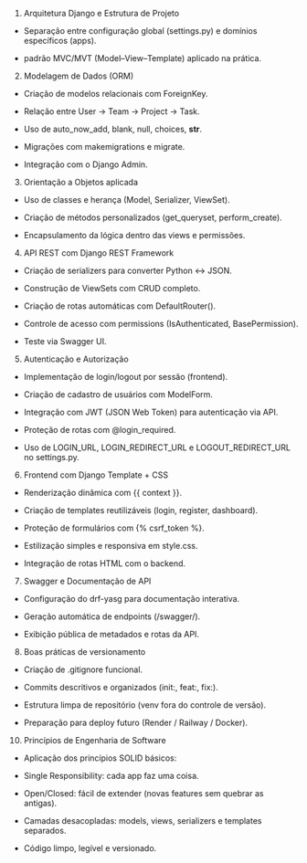 1. Arquitetura Django e Estrutura de Projeto
 - Separação entre configuração global (settings.py) e domínios específicos (apps).
   
 - padrão MVC/MVT (Model–View–Template) aplicado na prática.
   
2. Modelagem de Dados (ORM)
 - Criação de modelos relacionais com ForeignKey.

- Relação entre User → Team → Project → Task.

- Uso de auto_now_add, blank, null, choices, __str__.

- Migrações com makemigrations e migrate.

- Integração com o Django Admin.

3. Orientação a Objetos aplicada
 - Uso de classes e herança (Model, Serializer, ViewSet).

- Criação de métodos personalizados (get_queryset, perform_create).

- Encapsulamento da lógica dentro das views e permissões.

4. API REST com Django REST Framework
- Criação de serializers para converter Python ↔ JSON.

- Construção de ViewSets com CRUD completo.

- Criação de rotas automáticas com DefaultRouter().

- Controle de acesso com permissions (IsAuthenticated, BasePermission).

- Teste via Swagger UI.

5. Autenticação e Autorização
- Implementação de login/logout por sessão (frontend).

- Criação de cadastro de usuários com ModelForm.

- Integração com JWT (JSON Web Token) para autenticação via API.

- Proteção de rotas com @login_required.

- Uso de LOGIN_URL, LOGIN_REDIRECT_URL e LOGOUT_REDIRECT_URL no settings.py.

6. Frontend com Django Template + CSS
- Renderização dinâmica com {{ context }}.

- Criação de templates reutilizáveis (login, register, dashboard).

- Proteção de formulários com {% csrf_token %}.

- Estilização simples e responsiva em style.css.

- Integração de rotas HTML com o backend.

7. Swagger e Documentação de API
- Configuração do drf-yasg para documentação interativa.

- Geração automática de endpoints (/swagger/).

- Exibição pública de metadados e rotas da API.

8. Boas práticas de versionamento
- Criação de .gitignore funcional.

- Commits descritivos e organizados (init:, feat:, fix:).

- Estrutura limpa de repositório (venv fora do controle de versão).

- Preparação para deploy futuro (Render / Railway / Docker).

10. Princípios de Engenharia de Software
- Aplicação dos princípios SOLID básicos:

- Single Responsibility: cada app faz uma coisa.

- Open/Closed: fácil de extender (novas features sem quebrar as antigas).

- Camadas desacopladas: models, views, serializers e templates separados.

- Código limpo, legível e versionado.
